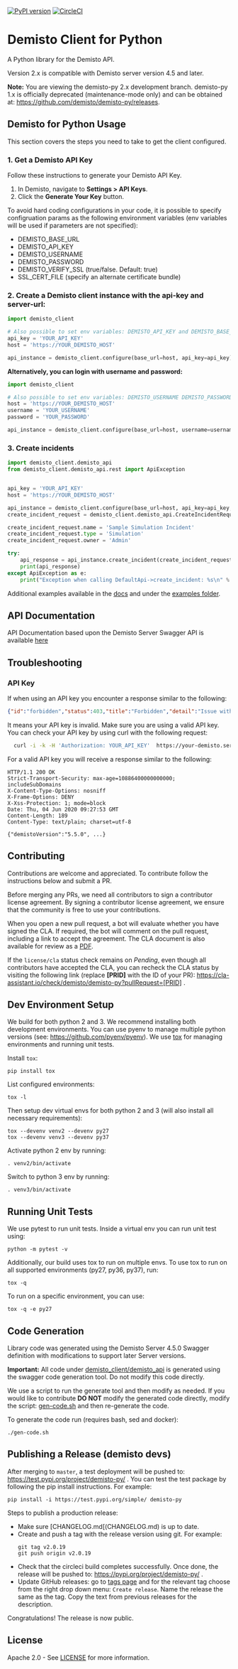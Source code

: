 [![PyPI version](https://badge.fury.io/py/demisto-py.svg)](https://badge.fury.io/py/demisto-py)
[![CircleCI](https://circleci.com/gh/demisto/demisto-py/tree/master.svg?style=svg)](https://circleci.com/gh/demisto/demisto-py/tree/master)
# Demisto Client for Python

A Python library for the Demisto API.

Version 2.x is compatible with Demisto server version 4.5 and later.

**Note:** You are viewing the demisto-py 2.x development branch. demisto-py 1.x is officially deprecated (maintenance-mode only) and can be obtained at: https://github.com/demisto/demisto-py/releases.

## Demisto for Python Usage
This section covers the steps you need to take to get the client configured.

### 1. Get a Demisto API Key
Follow these instructions to generate your Demisto API Key.
1. In Demisto, navigate to **Settings > API Keys**.
2. Click the **Generate Your Key** button.

To avoid hard coding configurations in your code, it is possible to specify configruation params
as the following environment variables (env variables will be used if parameters are not specified):

 * DEMISTO_BASE_URL
 * DEMISTO_API_KEY
 * DEMISTO_USERNAME
 * DEMISTO_PASSWORD
 * DEMISTO_VERIFY_SSL (true/false. Default: true)
 * SSL_CERT_FILE (specify an alternate certificate bundle)

### 2. Create a Demisto client instance with the api-key and server-url:
```python
import demisto_client

# Also possible to set env variables: DEMISTO_API_KEY and DEMISTO_BASE_URL
api_key = 'YOUR_API_KEY'
host = 'https://YOUR_DEMISTO_HOST'

api_instance = demisto_client.configure(base_url=host, api_key=api_key)

```

**Alternatively, you can login with username and password:**

```python
import demisto_client

# Also possible to set env variables: DEMISTO_USERNAME DEMISTO_PASSWORD and DEMISTO_BASE_URL
host = 'https://YOUR_DEMISTO_HOST'
username = 'YOUR_USERNAME'
password = 'YOUR_PASSWORD'

api_instance = demisto_client.configure(base_url=host, username=username, password=password)
```

### 3. Create incidents

```python
import demisto_client.demisto_api
from demisto_client.demisto_api.rest import ApiException


api_key = 'YOUR_API_KEY'
host = 'https://YOUR_DEMISTO_HOST'

api_instance = demisto_client.configure(base_url=host, api_key=api_key, debug=False)
create_incident_request = demisto_client.demisto_api.CreateIncidentRequest()

create_incident_request.name = 'Sample Simulation Incident'
create_incident_request.type = 'Simulation'
create_incident_request.owner = 'Admin'

try:
    api_response = api_instance.create_incident(create_incident_request=create_incident_request)
    print(api_response)
except ApiException as e:
    print("Exception when calling DefaultApi->create_incident: %s\n" % e)

```

Additional examples available in the [docs](docs/README.md) and under the [examples folder](examples/).

## API Documentation
API Documentation based upon the Demisto Server Swagger API is available [here](docs/README.md)

## Troubleshooting

### API Key
If when using an API key you encounter a response similar to the following:
```json
{"id":"forbidden","status":403,"title":"Forbidden","detail":"Issue with CSRF code","error":"http: named cookie not present","encrypted":false,"multires":null}
```
It means your API key is invalid. Make sure you are using a valid API key. You can check your API key by using curl with the following request:
```bash
  curl -i -k -H 'Authorization: YOUR_API_KEY'  https://your-demisto.server.url/about
```
For a valid API key you will receive a response similar to the following:
```
HTTP/1.1 200 OK
Strict-Transport-Security: max-age=10886400000000000; includeSubDomains
X-Content-Type-Options: nosniff
X-Frame-Options: DENY
X-Xss-Protection: 1; mode=block
Date: Thu, 04 Jun 2020 09:27:53 GMT
Content-Length: 189
Content-Type: text/plain; charset=utf-8

{"demistoVersion":"5.5.0", ...}
```

## Contributing
Contributions are welcome and appreciated. To contribute follow the instructions below and submit a PR. 

Before merging any PRs, we need all contributors to sign a contributor license agreement. By signing a contributor license agreement, we ensure that the community is free to use your contributions.

When you open a new pull request, a bot will evaluate whether you have signed the CLA. If required, the bot will comment on the pull request, including a link to accept the agreement. The CLA document is also available for review as a [PDF](https://github.com/demisto/content/blob/master/docs/cla.pdf).

If the `license/cla` status check remains on *Pending*, even though all contributors have accepted the CLA, you can recheck the CLA status by visiting the following link (replace **[PRID]** with the ID of your PR): https://cla-assistant.io/check/demisto/demisto-py?pullRequest=[PRID] .


## Dev Environment Setup
We build for both python 2 and 3. We recommend installing both development environments. You can use pyenv to manage multiple python versions (see: https://github.com/pyenv/pyenv). We use [tox](https://github.com/tox-dev/tox) for managing environments and running unit tests.

Install `tox`:
```
pip install tox
```
List configured environments:
```
tox -l
```
Then setup dev virtual envs for both python 2 and 3 (will also install all necessary requirements):
```
tox --devenv venv2 --devenv py27
tox --devenv venv3 --devenv py37
```
Activate python 2 env by running:
```
. venv2/bin/activate
```
Switch to python 3 env by running:
```
. venv3/bin/activate
```

## Running Unit Tests
We use pytest to run unit tests. Inside a virtual env you can run unit test using:
```
python -m pytest -v
```
Additionally, our build uses tox to run on multiple envs. To use tox to run on all supported environments (py27, py36, py37), run:
```
tox -q  
```
To run on a specific environment, you can use:
```
tox -q -e py27
```

## Code Generation
Library code was generated using the Demisto Server 4.5.0 Swagger definition with modifications to support later Server versions.

**Important:** All code under [demisto_client/demisto_api](demisto_client/demisto_api) is generated using the swagger code generation tool. Do not modify this code directly.

We use a script to run the generate tool and then modify as needed. 
If you would like to contribute **DO NOT** modify the generated code directly, modify the script: [gen-code.sh](gen-code.sh) and then re-generate the code.

To generate the code run (requires bash, sed and docker):
```
./gen-code.sh
```

## Publishing a Release (demisto devs)
After merging to `master`, a test deployment will be pushed to: https://test.pypi.org/project/demisto-py/ .
You can test the test package by following the pip install instructions. For example:
```
pip install -i https://test.pypi.org/simple/ demisto-py
```

Steps to publish a production release:
* Make sure [CHANGELOG.md[(CHANGELOG.md) is up to date.
* Create and push a tag with the release version using git. For example:
  ```
  git tag v2.0.19
  git push origin v2.0.19
  ```
* Check that the circleci build completes successfully. Once done, the release will be pushed to: https://pypi.org/project/demisto-py/ .
* Update GitHub releases: go to [tags page](https://github.com/demisto/demisto-py/tags) and for the relevant tag choose from the right drop down menu: `Create release`. Name the release the same as the tag. Copy the text from previous releases for the description.

Congratulations! The release is now public.


## License
Apache 2.0 - See [LICENSE](LICENSE) for more information.
